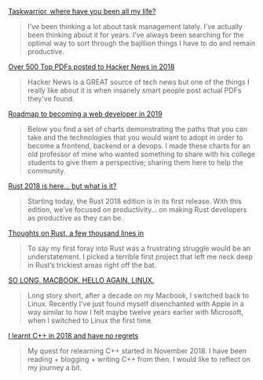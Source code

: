 [Taskwarrior, where have you been all my life?](https://blog.djy.io/taskwarrior-where-have-you-been-all-my-life/)
> I’ve been thinking a lot about task management lately. I’ve actually been thinking about it for years. I’ve always been searching for the optimal way to sort through the bajillion things I have to do and remain productive.

[Over 500 Top PDFs posted to Hacker News in 2018](https://getpolarized.io/2019/01/08/top-pdfs-of-2018-hackernews.html)
> Hacker News is a GREAT source of tech news but one of the things I really like about it is when insanely smart people post actual PDFs they've found.

[Roadmap to becoming a web developer in 2019](https://github.com/kamranahmedse/developer-roadmap)
> Below you find a set of charts demonstrating the paths that you can take and the technologies that you would want to adopt in order to become a frontend, backend or a devops. I made these charts for an old professor of mine who wanted something to share with his college students to give them a perspective; sharing them here to help the community.

[Rust 2018 is here… but what is it?](https://hacks.mozilla.org/2018/12/rust-2018-is-here/)
> Starting today, the Rust 2018 edition is in its first release. With this edition, we’ve focused on productivity… on making Rust developers as productive as they can be.

[Thoughts on Rust, a few thousand lines in](https://rcoh.me/posts/thoughts-on-rust-a-few-thousand-lines-in/)
> To say my first foray into Rust was a frustrating struggle would be an understatement. I picked a terrible first project that left me neck deep in Rust’s trickiest areas right off the bat.

[SO LONG, MACBOOK. HELLO AGAIN, LINUX.](http://richardmavis.info/so-long-macbook-hello-again-linux)
> Long story short, after a decade on my Macbook, I switched back to Linux. Recently I’ve just found myself disenchanted with Apple in a way similar to how I felt maybe twelve years earlier with Microsoft, when I switched to Linux the first time.

[I learnt C++ in 2018 and have no regrets](https://vishnubharathi.codes/blog/learning-cpp-2018/)
> My quest for relearning C++ started in November 2018. I have been reading + blogging + writing C++ from then. I would like to reflect on my journey a bit.